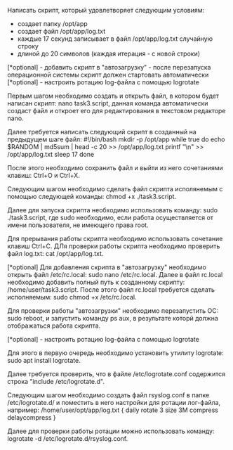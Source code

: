 Написать скрипт, который удовлетворяет следующим условиям:
- создает папку /opt/app
- создает файл /opt/app/log.txt
- каждые 17 секунд записывает в файл /opt/app/log.txt случайную строку 
- длиной до 20 символов (каждая итерация - с новой строки)


[*optional] - добавить скрипт в "автозагрузку" - после перезапуска 
операционной системы скрипт должен стартовать автоматически
[*optional] - настроить ротацию log-файла с помощью logrotate

Первым шагом необходимо создать и открыть файл, в котором будет написан скрипт:
nano task3.script,
данная команда автоматически создаст файл и откроет его для редактирования в текстовом редакторе nano.

Далее требуется написать следующий скрипт в созданный на предыдущем шаге файл:
#!/bin/bash
mkdir -p /opt/app
while true
do
echo $RANDOM | md5sum | head -c 20 >> /opt/app/log.txt
printf "\n" >> /opt/app/log.txt
sleep 17
done

После этого необходимо сохранить файл и выйти из него сочетаниями клавиш:  Ctrl+O и Ctrl+X.

Следующим шагом необходимо сделать файл скрипта исполянемым с помощью следующей команды:
chmod +x ./task3.script.

Далее для запуска скрипта необходимо использовать команду:
sudo ./task3.script,
где sudo необходимо, если работа осуществляется от имени пользователя, не имеющего права root.

Для прерывания работы скрипта необходимо использовать сочетание клавиш Ctrl+C. 
ДЛя проверки работы скрипта необходимо проверить файл log.txt:
cat /opt/app/log.txt.

[*optional] 
Для добавления скрипта в "автозагрузку" необходимо открыть файл /etc/rc.local:
sudo nano /etc/rc.local.
Далее в файл rc.local необходимо добавить полный путь к созданному скрипту: /home/user/task3.script. 
После этого файл rc.local требуется сделать исполняемым:
sudo chmod +x /etc/rc.local.

Для проверки работы "автозагрузки" необходимо перезапустить ОС: 
sudo reboot,
и запустить команду ps aux, в результате которй должна отображаться работа скрипта.

[*optional] - настроить ротацию log-файла с помощью logrotate

Для этого в первую очередь необходимо установить утилиту logrotate:
sudo apt install logrotate.

Далее требуется проверить, что в файле /etc/logrotate.conf содержится строка "include /etc/logrotate.d".

Следующим шагом необходимо создать файл rsyslog.conf в папке /etc/logrotate.d/ и поместить в него настройки для ротации лог-файла, например:
/home/user/opt/app/log.txt {
daily
rotate 3
size 3M
compress
delaycompress
}

Далее для проверки работы ротации можно использовать команду:
logrotate -d /etc/logrotate.d/rsyslog.conf. 